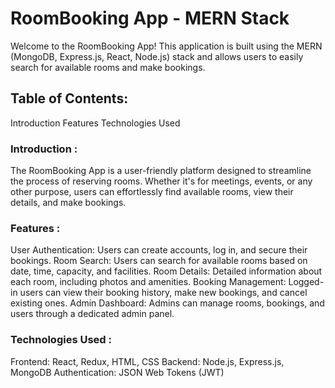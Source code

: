 # RoomBooking App - MERN Stack

Welcome to the RoomBooking App! This application is built using the MERN (MongoDB, Express.js, React, Node.js) stack and 
allows users to easily search for available rooms and make bookings.


## Table of Contents:

Introduction
Features
Technologies Used


### Introduction :

The RoomBooking App is a user-friendly platform designed to streamline the process of reserving rooms. Whether it's for meetings, events, or any other purpose, users can effortlessly find available rooms, view their details, and make bookings.

### Features :

User Authentication: Users can create accounts, log in, and secure their bookings.
Room Search: Users can search for available rooms based on date, time, capacity, and facilities.
Room Details: Detailed information about each room, including photos and amenities.
Booking Management: Logged-in users can view their booking history, make new bookings, and cancel existing ones.
Admin Dashboard: Admins can manage rooms, bookings, and users through a dedicated admin panel.

### Technologies Used :

Frontend: React, Redux, HTML, CSS
Backend: Node.js, Express.js, MongoDB
Authentication: JSON Web Tokens (JWT)
